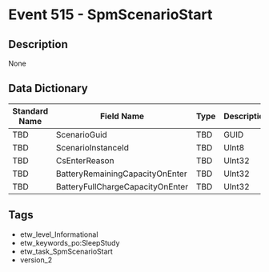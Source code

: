 # Event 515 - SpmScenarioStart

## Description
None

## Data Dictionary
|Standard Name|Field Name|Type|Description|Sample Value|
|---|---|---|---|---|
|TBD|ScenarioGuid|TBD|GUID|None|None|
|TBD|ScenarioInstanceId|TBD|UInt8|None|None|
|TBD|CsEnterReason|TBD|UInt32|None|None|
|TBD|BatteryRemainingCapacityOnEnter|TBD|UInt32|None|None|
|TBD|BatteryFullChargeCapacityOnEnter|TBD|UInt32|None|None|

## Tags
* etw_level_Informational
* etw_keywords_po:SleepStudy
* etw_task_SpmScenarioStart
* version_2